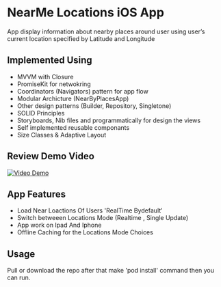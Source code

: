
# NearMe Locations iOS App

App display information about nearby places around user using user’s current location specified by Latitude and Longitude

## Implemented Using

* MVVM with Closure
* PromiseKit for netwokring
* Coordinators (Navigators) pattern for app flow
* Modular Archicture (NearByPlacesApp)
* Other design patterns (Builder, Repository, Singletone)
* SOLID Principles
* Storyboards, Nib files and programmatically for design the views
* Self implemented reusable componants 
* Size Classes &  Adaptive Layout 
 
## Review Demo Video
 [![Video Demo](https://github.com/Mostafadevelper/NearByPlacesApp/NearByPlacesApp/Helper/homePage.png)](https://www.youtube.com/watch?v=HniLJ0w85qQ)
 
## App Features

* Load Near Loactions Of Users 'RealTime Bydefault'
* Switch betweeen Locations Mode (Realtime , Single Update)
* App work on Ipad And Iphone 
* Offline Caching for the Locations Mode Choices

## Usage

Pull or download the repo after that make  'pod install' command then you can run.



